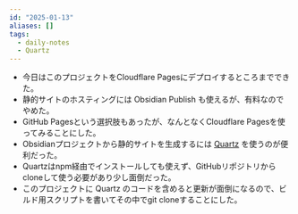 ```yaml
---
id: "2025-01-13"
aliases: []
tags:
  - daily-notes
  - Quartz
---
```


- 今日はこのプロジェクトをCloudflare Pagesにデプロイするところまでできた。
- 静的サイトのホスティングには Obsidian Publish も使えるが、有料なのでやめた。
- GitHub Pagesという選択肢もあったが、なんとなくCloudflare Pagesを使ってみることにした。
- Obsidianプロジェクトから静的サイトを生成するには [Quartz](https://github.com/jackyzha0/quartz) を使うのが便利だった。
- Quartzはnpm経由でインストールしても使えず、GitHubリポジトリからcloneして使う必要があり少し面倒だった。
- このプロジェクトに Quartz のコードを含めると更新が面倒になるので、ビルド用スクリプトを書いてその中でgit cloneすることにした。
